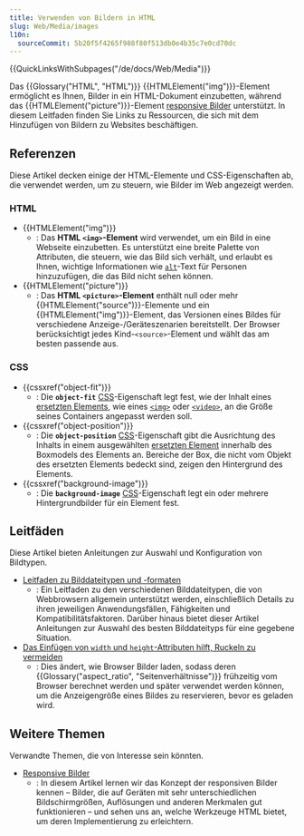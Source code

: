 ```yaml
---
title: Verwenden von Bildern in HTML
slug: Web/Media/images
l10n:
  sourceCommit: 5b20f5f4265f988f80f513db0e4b35c7e0cd70dc
---
```


{{QuickLinksWithSubpages("/de/docs/Web/Media")}}

Das {{Glossary("HTML", "HTML")}} {{HTMLElement("img")}}-Element ermöglicht es Ihnen, Bilder in ein HTML-Dokument einzubetten, während das {{HTMLElement("picture")}}-Element [responsive Bilder](/de/docs/Web/HTML/Responsive_images) unterstützt. In diesem Leitfaden finden Sie Links zu Ressourcen, die sich mit dem Hinzufügen von Bildern zu Websites beschäftigen.

## Referenzen

Diese Artikel decken einige der HTML-Elemente und CSS-Eigenschaften ab, die verwendet werden, um zu steuern, wie Bilder im Web angezeigt werden.

### HTML

- {{HTMLElement("img")}}
  - : Das **HTML `<img>`-Element** wird verwendet, um ein Bild in eine Webseite einzubetten. Es unterstützt eine breite Palette von Attributen, die steuern, wie das Bild sich verhält, und erlaubt es Ihnen, wichtige Informationen wie [`alt`](/de/docs/Web/HTML/Element/img#alt)-Text für Personen hinzuzufügen, die das Bild nicht sehen können.
- {{HTMLElement("picture")}}
  - : Das **HTML `<picture>`-Element** enthält null oder mehr {{HTMLElement("source")}}-Elemente und ein {{HTMLElement("img")}}-Element, das Versionen eines Bildes für verschiedene Anzeige-/Geräteszenarien bereitstellt. Der Browser berücksichtigt jedes Kind-`<source>`-Element und wählt das am besten passende aus.

### CSS

- {{cssxref("object-fit")}}
  - : Die **`object-fit`** [CSS](/de/docs/Web/CSS)-Eigenschaft legt fest, wie der Inhalt eines [ersetzten Elements](/de/docs/Web/CSS/Replaced_element), wie eines [`<img>`](/de/docs/Web/HTML/Element/img) oder [`<video>`](/de/docs/Web/HTML/Element/video), an die Größe seines Containers angepasst werden soll.
- {{cssxref("object-position")}}
  - : Die **`object-position`** [CSS](/de/docs/Web/CSS)-Eigenschaft gibt die Ausrichtung des Inhalts in einem ausgewählten [ersetzten Element](/de/docs/Web/CSS/Replaced_element) innerhalb des Boxmodels des Elements an. Bereiche der Box, die nicht vom Objekt des ersetzten Elements bedeckt sind, zeigen den Hintergrund des Elements.
- {{cssxref("background-image")}}
  - : Die **`background-image`** [CSS](/de/docs/Web/CSS)-Eigenschaft legt ein oder mehrere Hintergrundbilder für ein Element fest.

## Leitfäden

Diese Artikel bieten Anleitungen zur Auswahl und Konfiguration von Bildtypen.

- [Leitfaden zu Bilddateitypen und -formaten](/de/docs/Web/Media/Formats/Image_types)
  - : Ein Leitfaden zu den verschiedenen Bilddateitypen, die von Webbrowsern allgemein unterstützt werden, einschließlich Details zu ihren jeweiligen Anwendungsfällen, Fähigkeiten und Kompatibilitätsfaktoren. Darüber hinaus bietet dieser Artikel Anleitungen zur Auswahl des besten Bilddateityps für eine gegebene Situation.
- [Das Einfügen von `width` und `height`-Attributen hilft, Ruckeln zu vermeiden](/de/docs/Learn_web_development/Extensions/Performance/Multimedia#rendering_strategy_preventing_jank_when_loading_images)
  - : Dies ändert, wie Browser Bilder laden, sodass deren {{Glossary("aspect_ratio", "Seitenverhältnisse")}} frühzeitig vom Browser berechnet werden und später verwendet werden können, um die Anzeigengröße eines Bildes zu reservieren, bevor es geladen wird.

## Weitere Themen

Verwandte Themen, die von Interesse sein könnten.

- [Responsive Bilder](/de/docs/Web/HTML/Responsive_images)
  - : In diesem Artikel lernen wir das Konzept der responsiven Bilder kennen – Bilder, die auf Geräten mit sehr unterschiedlichen Bildschirmgrößen, Auflösungen und anderen Merkmalen gut funktionieren – und sehen uns an, welche Werkzeuge HTML bietet, um deren Implementierung zu erleichtern.
